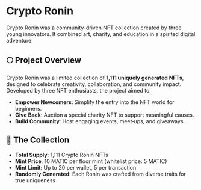 # Crypto Ronin
Crypto Ronin was a community-driven NFT collection created by three young innovators. It combined art, charity, and education in a spirited digital adventure.

## 🌕 Project Overview
Crypto Ronin was a limited collection of **1,111 uniquely generated NFTs**, designed to celebrate creativity, collaboration, and community impact. Developed by three NFT enthusiasts, the project aimed to:

- **Empower Newcomers**: Simplify the entry into the NFT world for beginners.
- **Give Back**: Auction a special charity NFT to support meaningful causes.
- **Build Community**: Host engaging events, meet‑ups, and giveaways.

## 🎨 The Collection
- **Total Supply**: 1,111 Crypto Ronin NFTs
- **Mint Price**: 10 MATIC per floor mint (whitelist price: 5 MATIC)
- **Mint Limit**: Up to 20 per wallet, 5 per transaction
- **Randomly Generated**: Each Ronin was crafted from diverse traits for true uniqueness

